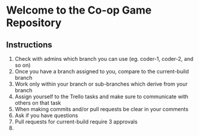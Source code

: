 # Welcome to the Co-op Game Repository
## Instructions
1. Check with admins which branch you can use (eg. coder-1, coder-2, and so on)
2. Once you have a branch assigned to you, compare to the current-build branch
3. Work only within your branch or sub-branches which derive from your branch
4. Assign yourself to the Trello tasks and make sure to communicate with others on that task
5. When making commits and/or pull requests be clear in your comments
6. Ask if you have questions
7. Pull requests for current-build require 3 approvals
8.
